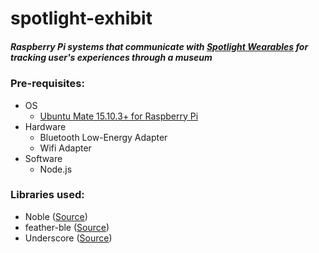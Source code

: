 # spotlight-exhibit

##### Raspberry Pi systems that communicate with [Spotlight Wearables](https://github.com/jordankid93/spotlight-wearable) for tracking user's experiences through a museum

### Pre-requisites:
- OS
  - [Ubuntu Mate 15.10.3+ for Raspberry Pi](https://ubuntu-mate.org/raspberry-pi/)
- Hardware
  - Bluetooth Low-Energy Adapter
  - Wifi Adapter
- Software
  - Node.js


### Libraries used:
- Noble ([Source](https://github.com/sandeepmistry/noble))
- feather-ble ([Source](https://github.com/jordankid93/feather-ble))
- Underscore ([Source](http://underscorejs.org))
